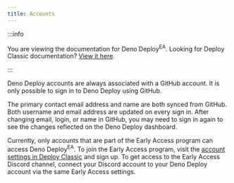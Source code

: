 ```yaml
---
title: Accounts
---
```


:::info

You are viewing the documentation for Deno Deploy<sup>EA</sup>. Looking for
Deploy Classic documentation? [View it here](/deploy/).

:::

Deno Deploy accounts are always associated with a GitHub account. It is only
possible to sign in to Deno Deploy using GitHub.

The primary contact email address and name are both synced from GitHub. Both
username and email address are updated on every sign in. After changing email,
login, or name in GitHub, you may need to sign in again to see the changes
reflected on the Deno Deploy dashboard.

Currently, only accounts that are part of the Early Access program can access
Deno Deploy<sup>EA</sup>. To join the Early Access program, visit the
[account settings in Deploy Classic](https://dash.deno.com/account#early-access)
and sign up. To get access to the Early Access Discord channel, connect your
Discord account to your Deno Deploy account via the same Early Access settings.
